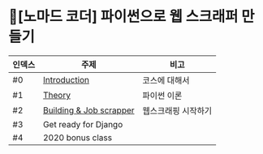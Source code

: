 # 📓[노마드 코더] 파이썬으로 웹 스크래퍼 만들기


| 인덱스 | 주제                    | 비고          |
| ------ | ----------------------- | ------------- |
| #0     | [Introduction](https://github.com/Juhee-Jeong-SW/web-scrapping-python/blob/main/%230/%230_Introduction.md)          | 코스에 대해서 |
| #1     | [Theory](https://github.com/Juhee-Jeong-SW/web-scrapping-python/blob/main/%231/%231_Theory.md)                |  파이썬 이론           |
| #2     | [Building & Job scrapper](https://github.com/Juhee-Jeong-SW/web-scrapping-python/blob/main/%232/%232_Building%20%26%20Job%20scrapper.md) |     웹스크래핑 시작하기          |
| #3     | Get ready for Django    |               |
| #4     | 2020 bonus class        |               |


